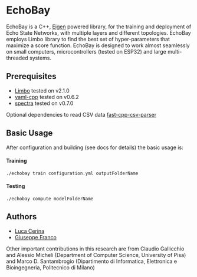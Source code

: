 # EchoBay
EchoBay is a C++, [Eigen](http://eigen.tuxfamily.org) powered library, for the training and deployment of Echo State Networks, with multiple layers and different topologies.
EchoBay employs Limbo library to find the best set of hyper-parameters that maximize a score function.
EchoBay is designed to work almost seamlessly on small computers, microcontrollers (tested on ESP32) and large multi-threaded systems.

## Prerequisites
- [Limbo](http://www.resibots.eu/limbo/) tested on v2.1.0
- [yaml-cpp](https://github.com/jbeder/yaml-cpp) tested on v0.6.2
- [spectra](https://spectralib.org/) tested on v0.7.0

Optional dependencies to read CSV data [fast-cpp-csv-parser](https://github.com/ben-strasser/fast-cpp-csv-parser)

## Basic Usage
After configuration and building (see docs for details) the basic usage is:

#### Training
```
./echobay train configuration.yml outputFolderName
```
#### Testing
```
./echobay compute modelFolderName
```

## Authors
- [Luca Cerina](https://github.com/LucaCerina)
- [Giuseppe Franco](https://github.com/Giuseppe5)

Other important contributions in this research are from Claudio Gallicchio and Alessio Micheli (Department of Computer Science, University of Pisa) and Marco D. Santambrogio (Dipartimento di Informatica, Elettronica e Bioingegneria, Politecnico di Milano)